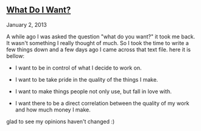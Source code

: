 ## [What Do I Want?](/posts/what-do-i-want.html)
January 2, 2013

A while ago I was asked the question "what do you want?" it took me back. It wasn't something I really thought of much. So I took the time to write a few things down and a few days ago I came across that text file. here it is bellow:

* I want to be in control of what I decide to work on.

* I want to be take pride in the quality of the things I make.

* I want to make things people not only use, but fall in love with.

* I want there to be a direct correlation between the quality of my work and how much money I make.

glad to see my opinions haven't changed :)
